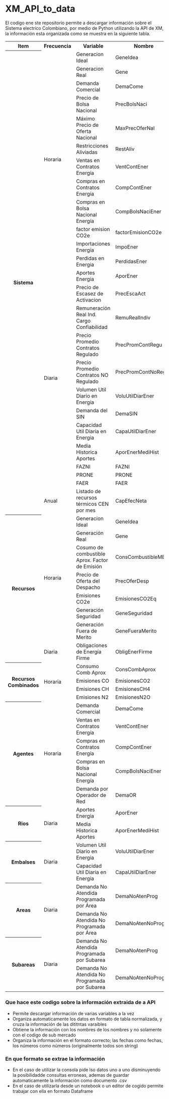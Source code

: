 # XM_API_to_data

El codigo ene ste repositorio permite a descargar información sobre el Sistema electríco Colombiano, por medio de Python utilizando la API de XM, la información esta organizada como se muestra en la siguiente tabla.

<!--- -------------------------------------------------------------------------------------------------------
|     ITEM       |  FRECUENCIA |     INFORMACIÓN                                |  NOMBRE             |
|----------------|-------------|------------------------------------------------|---------------------|
|                |             | Generacion Ideal                               |GeneIdea             |
|                |             | Generacion Real                                |Gene                 |
|                |             | Demanda Comercial                              |DemaCome             |
|                |             | Precio de Bolsa Nacional                       |PrecBolsNaci         |
|                |             | Máximo Precio de Oferta Nacional               |MaxPrecOferNal       |
|                |   Horaria   | Restricciones Aliviadas                        |RestAliv             |
|                |             | Ventas en Contratos Energía                    |VentContEner         |
|                |             | Compras en Contratos Energía                   |CompContEner         |
|                |             | Compras en Bolsa Nacional Energía              |CompBolsNaciEner     |                                              
|                |             | factor emision CO2e                            |factorEmisionCO2e    |
|                |             | Importaciones Energía                          |ImpoEner             |
|                |             | Perdidas en Energia                            |PerdidasEner         |
|    Sistema     |------------------------------------------------------------------------------------|
|                |   Diaria    | Aportes Energia                                | AporEner            |
|                |             | Precio de Escasez de Activacion                | PrecEscaAct         |
|                |             | Remuneración Real Ind. Cargo Confiabilidad     | RemuRealIndiv       |
|                |             | Precio Promedio Contratos Regulado             | PrecPromContRegu    |
|                |             | Precio Promedio Contratos NO Regulado          | PrecPromContNoRegu  |
|                |             | Volumen Util Diario en Energia                 | VoluUtilDiarEner    |
|                |             | Demanda del SIN                                | DemaSIN             |
|                |             | Capacidad Util Diaria en Energia               | CapaUtilDiarEner    |
|                |             | Media Historica Aportes                        | AporEnerMediHist    |
|                |             | FAZNI                                          | FAZNI               |
|                |             | PRONE                                          | PRONE               |
|                |             | FAER                                           | FAER                |
|                |------------------------------------------------------------------------------------|
|                |   Anual     | Listado de recursos térmicos CEN por mes       | CapEfecNeta         |
|----------------|------------------------------------------------------------------------------------|
|                |             | Generación Ideal                               | GeneIdea            |
|                |             | Generación Real                                | Gene                |
|                |             | Cosumo de combustible Aprox. Factor de Emisión | ConsCombustibleMBTU |
|                |   Horaria   | Precio de Oferta del Despacho                  | PrecOferDesp        |
|    Recursos    |             | Emisiones CO2e                                 | EmisionesCO2Eq      |
|                |             | Generación Seguridad                           | GeneSeguridad       |
|                |             | Generación Fuera de Merito                     | GeneFueraMerito     |
|                |------------------------------------------------------------------------------------|
|                |   Diaria    | Obligaciones de Energía Firme                  | ObligEnerFirme      |
|-----------------------------------------------------------------------------------------------------|
|                |             | Consumo Comb Aprox                             | ConsCombAprox       |
|    Recursos    |   Horaria   | Emisiones CO                                   | EmisionesCO2        |
|   Combinados   |             | Emisiones CH                                   | EmisionesCH4        |
|                |             | Emisiones N2                                   | EmisionesN2O        |
|-----------------------------------------------------------------------------------------------------|
|                |             | Demanda Comercial                              | DemaCome            |
|                |             | Ventas en Contratos Energía                    | VentContEner        |
|    Agentes     |   Horaria   | Compras en Contratos Energía                   | CompContEner        |
|                |             | Compras en Bolsa Nacional Energía              | CompBolsNaciEner    |
|                |             | Demanda por Operador de Red                    | DemaOR              |
|-----------------------------------------------------------------------------------------------------|
|      Rios      |   Diaria    | Aportes Energia                                | AporEner            |
|                |             | Media Historica Aportes                        | AporEnerMediHist    |
|-----------------------------------------------------------------------------------------------------|
|    Embalses    |   Diaria    | Volumen Util Diario en Energia                 | VoluUtilDiarEner    |
|                |             | Capacidad Util Diaria en Energia               | CapaUtilDiarEner    |
|-----------------------------------------------------------------------------------------------------|
|     Areas      |   Diaria    | Demanda No Atendida Programada por Área        | DemaNoAtenProg      |
|                |             | Demanda No Atendida No Programada por Área     | DemaNoAtenNoProg    |
|-----------------------------------------------------------------------------------------------------|
|   Subareas     |   Diaria    | Demanda No Atendida Programada por Área        | DemaNoAtenProg      |
|                |             | Demanda No Atendida No Programada por Área     | DemaNoAtenNoProg    |
-->



<table class="default">
<tr><th>Item</th> <th>Frecuencia</th> <th>Variable</th> <th>Nombre</th></tr>
  
<tr><th rowspan="25">Sistema</th> <td rowspan="12">Horaria</td> <td>Generacion Ideal</td> <td>GeneIdea</td></tr>
<tr><td>Generacion Real                  </td> <td>Gene             </td></tr>
<tr><td>Demanda Comercial                </td> <td>DemaCome         </td></tr>
<tr><td>Precio de Bolsa Nacional         </td> <td>PrecBolsNaci     </td></tr>
<tr><td>Máximo Precio de Oferta Nacional </td> <td>MaxPrecOferNal   </td></tr>
<tr><td>Restricciones Aliviadas          </td> <td>RestAliv         </td></tr>
<tr><td>Ventas en Contratos Energía      </td> <td>VentContEner     </td></tr>
<tr><td>Compras en Contratos Energía     </td> <td>CompContEner     </td></tr>
<tr><td>Compras en Bolsa Nacional Energía</td> <td>CompBolsNaciEner </td></tr>
<tr><td>factor emision CO2e              </td> <td>factorEmisionCO2e</td></tr>
<tr><td>Importaciones Energía            </td> <td>ImpoEner         </td></tr>
<tr><td>Perdidas en Energia              </td> <td>PerdidasEner     </td></tr>

<tr><td rowspan="12">Diaria</td> <td>Aportes Energia</td>  <td>AporEner</td></tr>
<tr><td>Precio de Escasez de Activacion           </td>  <td>PrecEscaAct       </td></tr>
<tr><td>Remuneración Real Ind. Cargo Confiabilidad</td>  <td>RemuRealIndiv     </td></tr>
<tr><td>Precio Promedio Contratos Regulado        </td>  <td>PrecPromContRegu  </td></tr>
<tr><td>Precio Promedio Contratos NO Regulado     </td>  <td>PrecPromContNoRegu</td></tr>
<tr><td>Volumen Util Diario en Energia            </td>  <td>VoluUtilDiarEner  </td></tr>
<tr><td>Demanda del SIN                           </td>  <td>DemaSIN           </td></tr>
<tr><td>Capacidad Util Diaria en Energia          </td>  <td>CapaUtilDiarEner  </td></tr>
<tr><td>Media Historica Aportes                   </td>  <td>AporEnerMediHist  </td></tr>
<tr><td>FAZNI                                     </td>  <td>FAZNI             </td></tr>
<tr><td>PRONE                                     </td>  <td>PRONE             </td></tr>
<tr><td>FAER                                      </td>  <td>FAER              </td></tr>

<tr><td>Anual</td> <td>Listado de recursos térmicos CEN por mes</td> <td>CapEfecNeta</td></tr>


<tr><th rowspan="8">Recursos</th> <td rowspan="7">Horaria</td> <td>Generacion Ideal</td> <td>GeneIdea</td></tr>
<tr><td>Generación Real                               </td> <td>Gene               </td></tr>
<tr><td>Cosumo de combustible Aprox. Factor de Emisión</td> <td>ConsCombustibleMBTU</td></tr>
<tr><td>Precio de Oferta del Despacho                 </td> <td>PrecOferDesp       </td></tr>
<tr><td>Emisiones CO2e                                </td> <td>EmisionesCO2Eq     </td></tr>
<tr><td>Generación Seguridad                          </td> <td>GeneSeguridad      </td></tr>
<tr><td>Generación Fuera de Merito                    </td> <td>GeneFueraMerito    </td></tr>

<tr><td>Diaria</td> <td>Obligaciones de Energía Firme</td> <td>ObligEnerFirme</td></tr>

<tr><th rowspan="4">Recursos Combinados</th> <td rowspan="4">Horaria</td> <td>Consumo Comb Aprox</td> <td>ConsCombAprox</td></tr>
<tr><td>Emisiones CO                              </td> <td>EmisionesCO2    </td></tr>
<tr><td>Emisiones CH                              </td> <td>EmisionesCH4    </td></tr>
<tr><td>Emisiones N2                              </td> <td>EmisionesN2O    </td></tr>

<tr><th rowspan="5">Agentes</th> <td rowspan="5">Horaria</td> <td>Demanda Comercial</td> <td>DemaCome</td></tr>
<tr><td>Ventas en Contratos Energía               </td> <td>VentContEner    </td></tr>
<tr><td>Compras en Contratos Energía              </td> <td>CompContEner    </td></tr>
<tr><td>Compras en Bolsa Nacional Energía         </td> <td>CompBolsNaciEner</td></tr>
<tr><td>Demanda por Operador de Red               </td> <td>DemaOR          </td></tr>       

<tr><th rowspan="2">Rios</th> <td rowspan="2">Diaria</td> <td>Aportes Energia</td> <td>AporEner</td></tr>
<tr><td>Media Historica Aportes                   </td> <td>AporEnerMediHist</td></tr>

<tr><th rowspan="2">Embalses</th> <td rowspan="2">Diaria</td> <td>Volumen Util Diario en Energia</td> <td>VoluUtilDiarEner</td></tr>
<tr><td>Capacidad Util Diaria en Energia</td> <td>CapaUtilDiarEner</td></tr>

<tr><th rowspan="2">Areas</th> <td rowspan="2">Diaria</td> <td>Demanda No Atendida Programada por Área</td> <td>DemaNoAtenProg</td></tr>
<tr><td>Demanda No Atendida No Programada por Área</td> <td>DemaNoAtenNoProg</td></tr>

<tr><th rowspan="2">Subareas</th> <td rowspan="2">Diaria</td> <td>Demanda No Atendida Programada por Subarea</td> <td>DemaNoAtenProg</td></tr>
<tr><td>Demanda No Atendida No Programada por Subarea</td> <td>DemaNoAtenNoProg</td></tr>

</table>



### Que hace este codigo sobre la información extraida de a API
+ Permite descargar información de varias variables a la vez
+ Organiza automaticamente los datos en formato de tabla normalizada, y cruza la información de las dititntas varaibles
+ Obtiene la información con los nombres de los nombres y no solamente con el codigo de sub mercado
+ Organiza la información en el formato correcto; las fechas como fechas, los números como números (originalmente todos son string)

### En que formato se extrae la información
+ En el caso de utilizar la consola pide lso datos uno a uno disminuyendo la posibilidadde consultas erroneas, ademas de guardar automaticamente la información como documento .csv
+ En el caso de utilizarla desde un notebook o un editor de cogido permite trabajar con ella en formato Dataframe

